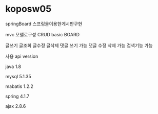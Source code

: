 # koposw05
springBoard
스프링을이용한게시판구현

mvc 모델로구성
CRUD basic BOARD

글쓰기 글조회 글수정 글삭제 댓글 쓰기 가능
댓글 수정 삭제 가능
검색기능 가능

사용 api version

java 1.8

mysql 5.1.35

mabatis 1.2.2

spring 4.1.7

ajax 2.8.6

